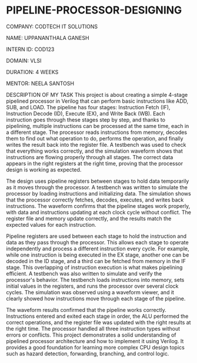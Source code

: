 # PIPELINE-PROCESSOR-DESIGNING
COMPANY: CODTECH IT SOLUTIONS

NAME: UPPANANTHALA GANESH

INTERN ID: COD123

DOMAIN: VLSI

DURATION: 4 WEEKS

MENTOR: NEELA SANTOSH

DESCRIPTION OF MY TASK
This project is about creating a simple 4-stage pipelined processor in Verilog that can perform basic instructions like ADD, SUB, and LOAD. The pipeline has four stages: Instruction Fetch (IF), Instruction Decode (ID), Execute (EX), and Write Back (WB). Each instruction goes through these stages step by step, and thanks to pipelining, multiple instructions can be processed at the same time, each in a different stage. The processor reads instructions from memory, decodes them to find out what operation to do, performs the operation, and finally writes the result back into the register file. A testbench was used to check that everything works correctly, and the simulation waveform shows that instructions are flowing properly through all stages. The correct data appears in the right registers at the right time, proving that the processor design is working as expected.

The design uses pipeline registers between stages to hold data temporarily as it moves through the processor. A testbench was written to simulate the processor by loading instructions and initializing data. The simulation shows that the processor correctly fetches, decodes, executes, and writes back instructions. The waveform confirms that the pipeline stages work properly, with data and instructions updating at each clock cycle without conflict. The register file and memory update correctly, and the results match the expected values for each instruction.

Pipeline registers are used between each stage to hold the instruction and data as they pass through the processor. This allows each stage to operate independently and process a different instruction every cycle. For example, while one instruction is being executed in the EX stage, another one can be decoded in the ID stage, and a third can be fetched from memory in the IF stage. This overlapping of instruction execution is what makes pipelining efficient. A testbench was also written to simulate and verify the processor's behavior. The testbench loads instructions into memory, sets initial values in the registers, and runs the processor over several clock cycles. The simulation was observed using a waveform viewer, and it clearly showed how instructions move through each stage of the pipeline.

The waveform results confirmed that the pipeline works correctly. Instructions entered and exited each stage in order, the ALU performed the correct operations, and the register file was updated with the right results at the right time. The processor handled all three instruction types without errors or conflicts. This project demonstrates a solid understanding of pipelined processor architecture and how to implement it using Verilog. It provides a good foundation for learning more complex CPU design topics such as hazard detection, forwarding, branching, and control logic.


